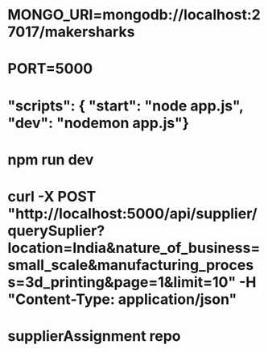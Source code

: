 # MONGO_URI=mongodb://localhost:27017/makersharks

# PORT=5000

# "scripts": { "start": "node app.js", "dev": "nodemon app.js"}

# npm run dev

# curl -X POST "http://localhost:5000/api/supplier/querySuplier?location=India&nature_of_business=small_scale&manufacturing_process=3d_printing&page=1&limit=10" -H "Content-Type: application/json"

# supplierAssignment repo
